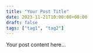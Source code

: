 ```yaml
---
title: "Your Post Title"
date: 2023-11-21T10:00:00+00:00
draft: false
tags: ["tag1", "tag2"]
---
```


Your post content here...
